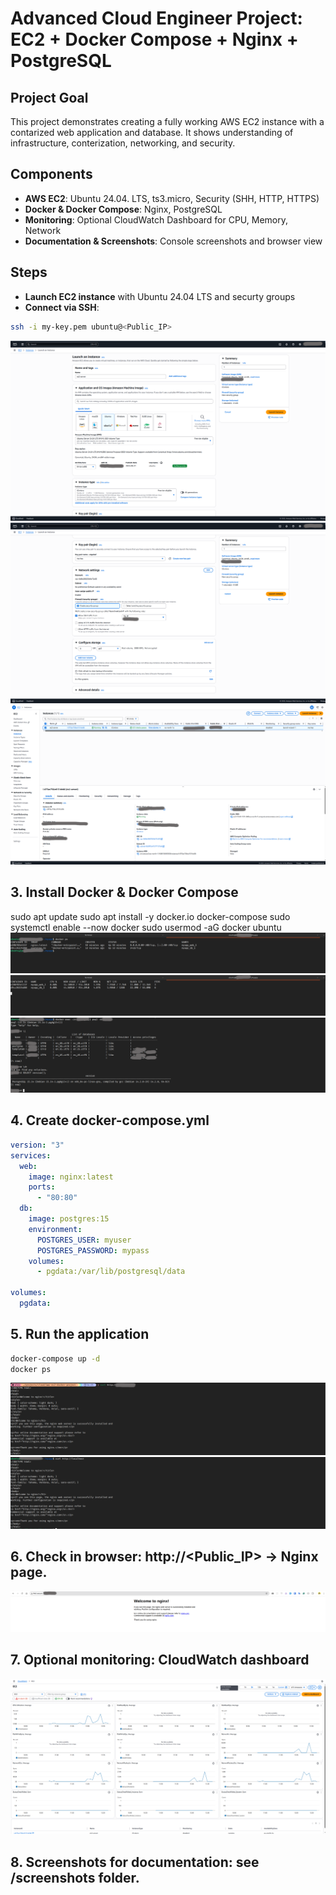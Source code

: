 # Advanced Cloud Engineer Project: EC2 + Docker Compose + Nginx + PostgreSQL

## Project Goal
This project demonstrates creating a fully working AWS EC2 instance with a contarized web application and database. It shows understanding of infrastructure, conterization, networking, and security.

## Components
- **AWS EC2**: Ubuntu 24.04. LTS, ts3.micro, Security (SHH, HTTP, HTTPS)
- **Docker & Docker Compose**: Nginx, PostgreSQL
- **Monitoring**: Optional CloudWatch Dashboard for CPU, Memory, Network
- **Documentation & Screenshots**: Console screenshots and browser view

## Steps

- **Launch EC2 instance** with Ubuntu 24.04 LTS and securty groups
- **Connect via SSH**:
```bash
ssh -i my-key.pem ubuntu@<Public_IP>
```
![Instance](screenshots/instance-settings.png)
![Instance](screenshots/instance-settings-2.png)
![Instance](screenshots/instances.png)

## 3. Install Docker & Docker Compose
sudo apt update
sudo apt install -y docker.io docker-compose
sudo systemctl enable --now docker
sudo usermod -aG docker ubuntu
![Docker](screenshots/docker.png)
![Docker Stats](screenshots/docker-stats.png)
![PostgreSQL](screenshots/postgresql.png)

## 4. Create docker-compose.yml
```yaml
version: "3"
services:
  web:
    image: nginx:latest
    ports:
      - "80:80"
  db:
    image: postgres:15
    environment:
      POSTGRES_USER: myuser
      POSTGRES_PASSWORD: mypass
    volumes:
      - pgdata:/var/lib/postgresql/data

volumes:
  pgdata:
```

## 5. Run the application
```bash
docker-compose up -d
docker ps
```
![Curl Machine](screenshots/curl-local-machine.png)
![Curl AWS](screenshots/curl-aws-machine.png)

## 6. Check in browser: http://<Public_IP> -> Nginx page.
![Nginx running](screenshots/nginx.png)

## 7. Optional monitoring: CloudWatch dashboard
![CloudWatch](screenshots/cloudmetrics.png)

## 8. Screenshots for documentation: see /screenshots folder.